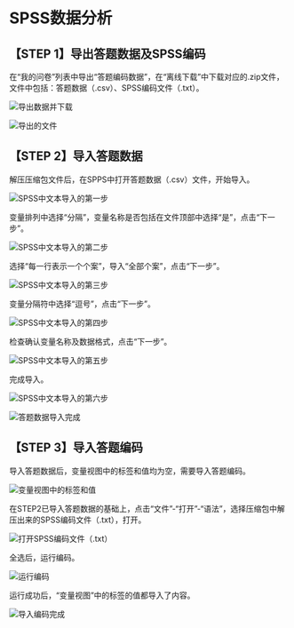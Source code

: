 # SPSS数据分析

## 【STEP 1】导出答题数据及SPSS编码

在“我的问卷”列表中导出“答题编码数据”，在“离线下载”中下载对应的.zip文件，文件中包括：答题数据（.csv）、SPSS编码文件（.txt）。

![&#x5BFC;&#x51FA;&#x6570;&#x636E;&#x5E76;&#x4E0B;&#x8F7D;](../../.gitbook/assets/image%20%28273%29.png)

![&#x5BFC;&#x51FA;&#x7684;&#x6587;&#x4EF6;](../../.gitbook/assets/image%20%28211%29.png)

## 【STEP 2】导入答题数据

解压压缩包文件后，在SPPS中打开答题数据（.csv）文件，开始导入。

![SPSS&#x4E2D;&#x6587;&#x672C;&#x5BFC;&#x5165;&#x7684;&#x7B2C;&#x4E00;&#x6B65;](../../.gitbook/assets/image%20%28430%29.png)

变量排列中选择“分隔”，变量名称是否包括在文件顶部中选择“是”，点击“下一步”。

![SPSS&#x4E2D;&#x6587;&#x672C;&#x5BFC;&#x5165;&#x7684;&#x7B2C;&#x4E8C;&#x6B65;](../../.gitbook/assets/image%20%28415%29.png)

选择“每一行表示一个个案”，导入“全部个案”，点击“下一步”。

![SPSS&#x4E2D;&#x6587;&#x672C;&#x5BFC;&#x5165;&#x7684;&#x7B2C;&#x4E09;&#x6B65;](../../.gitbook/assets/image%20%28149%29.png)

变量分隔符中选择“逗号”，点击“下一步”。

![SPSS&#x4E2D;&#x6587;&#x672C;&#x5BFC;&#x5165;&#x7684;&#x7B2C;&#x56DB;&#x6B65;](../../.gitbook/assets/image%20%28176%29.png)

检查确认变量名称及数据格式，点击“下一步”。

![SPSS&#x4E2D;&#x6587;&#x672C;&#x5BFC;&#x5165;&#x7684;&#x7B2C;&#x4E94;&#x6B65;](../../.gitbook/assets/image%20%28106%29.png)

完成导入。

![SPSS&#x4E2D;&#x6587;&#x672C;&#x5BFC;&#x5165;&#x7684;&#x7B2C;&#x516D;&#x6B65;](../../.gitbook/assets/image%20%28378%29.png)

![&#x7B54;&#x9898;&#x6570;&#x636E;&#x5BFC;&#x5165;&#x5B8C;&#x6210;](../../.gitbook/assets/image%20%28108%29.png)

## 【STEP 3】导入答题编码

导入答题数据后，变量视图中的标签和值均为空，需要导入答题编码。

![&#x53D8;&#x91CF;&#x89C6;&#x56FE;&#x4E2D;&#x7684;&#x6807;&#x7B7E;&#x548C;&#x503C;](../../.gitbook/assets/image%20%2825%29.png)

在STEP2已导入答题数据的基础上，点击“文件”-“打开”-“语法”，选择压缩包中解压出来的SPSS编码文件（.txt），打开。

![&#x6253;&#x5F00;SPSS&#x7F16;&#x7801;&#x6587;&#x4EF6;&#xFF08;.txt&#xFF09;](../../.gitbook/assets/image%20%28293%29.png)

全选后，运行编码。

![&#x8FD0;&#x884C;&#x7F16;&#x7801;](../../.gitbook/assets/image%20%28118%29.png)

运行成功后，“变量视图”中的标签的值都导入了内容。

![&#x5BFC;&#x5165;&#x7F16;&#x7801;&#x5B8C;&#x6210;](../../.gitbook/assets/image%20%28338%29.png)

